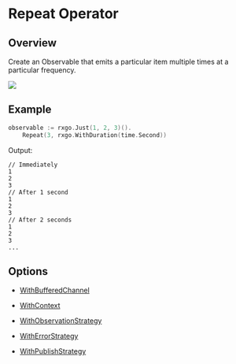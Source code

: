 # Repeat Operator

## Overview

Create an Observable that emits a particular item multiple times at a particular frequency.

![](http://reactivex.io/documentation/operators/images/repeat.png)

## Example

```go
observable := rxgo.Just(1, 2, 3)().
	Repeat(3, rxgo.WithDuration(time.Second))
```

Output:

```
// Immediately
1
2
3
// After 1 second
1
2
3
// After 2 seconds
1
2
3
...
```

## Options

* [WithBufferedChannel](options.md#withbufferedchannel)

* [WithContext](options.md#withcontext)

* [WithObservationStrategy](options.md#withobservationstrategy)

* [WithErrorStrategy](options.md#witherrorstrategy)

* [WithPublishStrategy](options.md#withpublishstrategy)